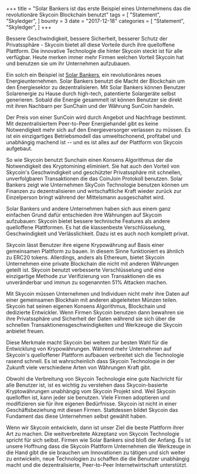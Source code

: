 +++
title = "Solar Bankers ist das erste Beispiel eines Unternehmens das die revolutionäre Skycoin Blockchain benutzt"
tags = [
    "Statement",
    "Skyledger",
]
bounty = 3
date = "2017-12-18"
categories = [
    "Statement",
    "Skyledger",
]
+++

Bessere Geschwindigkeit, bessere Sicherheit, besserer Schutz der Privatssphäre - Skycoin bietet all diese Vorteile durch ihre quelloffene Plattform. Die innovative Technologie die hinter Skycoin steckt ist für alle verfügbar. Heute merken immer mehr Firmen welchen Vorteil Skycoin hat und benutzen sie um ihr Unternehmen aufzubauen.

Ein solch ein Beispiel ist [Solar Bankers](https://solarbankers.com/), ein revolutionäres neues Energieunternehmen. Solar Bankers benutzt die Macht der Blockchain um den Energiesektor zu dezentralisieren. Mit Solar Bankers können Benutzer Solarenergie zu Hause durch high-tech, patentierte Solargeräte selbst generieren. Sobald die Energie gesammelt ist können Benutzer sie direkt mit ihren Nachbarn per SunChain und der Währung SunCoin handeln.

Der Preis von einer SunCoin wird durch Angebot und Nachfrage bestimmt. Mit dezentralisiertem Peer-to-Peer Energiehandel gibt es keine Notwendigkeit mehr sich auf den Energieversorger verlassen zu müssen. Es ist ein einzigartiges Betriebsmodell das umweltschonend, profitabel und unabhängig machend ist -- und es ist alles auf der Plattform von Skycoin aufgebaut.

So wie Skycoin benutzt Sunchain einen Konsens Algorithmus der die Notwendigkeit des Kryptomining eliminiert. Sie hat auch den Vorteil von Skycoin's Geschwindigkeit und geschützter Privatssphäre mit schnellen, unverfolgbaren Transaktionen die das CoinJoin Protokoll benutzen. Solar Bankers zeigt wie Unternehmen SkyCoin Technologie benutzen können um Finanzen zu dezentralisieren und wirtschaftliche Kraft wieder zurück zur Einzelperson bringt während der Mittelsmann ausgeschaltet wird.

Solar Bankers und andere Unternehmen haben sich aus einem ganz einfachen Grund dafür entschieden ihre Währungen auf Skycoin aufzubauen: Skycoin bietet bessere technische Features als andere quelloffene Plattformen. Es hat die klassenbeste Verschlüsselung, Geschwindigkeit und Verlässlichkeit. Dazu ist es auch noch komplett privat.

Skycoin lässt Benutzer ihre eigene Krypowährung auf Basis einer gemeinsamen Plattform zu bauen. In diesem Sinne funktioniert es ähnlich zu ERC20 tokens. Allerdings, anders als Ethereum, bietet Skycoin Unternehmen eine private Blockchain die nicht mit anderen Währungen geteilt ist. Skycoin benutzt verbesserte Verschlüsselung und eine einzigartige Methode zur Verifizierung von Transaktionen die es unveränderbar und immun zu sogenannten 51% Attacken machen.

Mit Skycoin müssen Unternehmen und Individuen nicht mehr ihre Daten auf einer gemeinsamen Blockhain mit anderen abgeleiteten Münzen teilen. Skycoin hat seinen eigenen Konsens Algorithmus, Blockchain und dedizierte Entwickler. Wenn Firmen Skycoin benutzen dann bewahren sie ihre Privatssphäre und Sicherheit der Daten während sie sich über die schnellen Transaktionensgeschwindigkeiten und Werkzeuge die Skycoin anbietet freuen.

Diese Merkmale macht Skycoin bei weitem zur besten Wahl für die Entwicklung von Krypowährungen. Während mehr Unternehmen auf Skycoin's quelloffener Plattform aufbauen verbreitet sich die Technologie rasend schnell. Es ist wahrscheinlich dass Skycoin Technologie in der Zukunft viele verschiedene Arten von Währungen Kraft gibt.

Obwohl die Verbreitung von Skycoin Technologie eine gute Nachricht für alle Benutzer ist, ist es wichtig zu verstehen dass Skycoin-basierte Kryptowährungen unabhängig vom Skycoin Projekt sind. Weil Skycoin quelloffen ist, kann jeder sie benutzen. Viele Firmen adoptieren und modifizieren sie für ihre eigenen Bedürfnisse. Skycoin ist nicht in einer Geschäftsbeziehung mit diesen Firmen. Stattdessen bildet Skycoin das Fundament das diese Unternehmen selbst gewählt haben.

Wenn wir Skycoin entwickeln, dann ist unser Ziel die beste Plattform ihrer Art zu machen. Die weitverbreitete Akzeptanz von Skycoin Technologie spricht für sich selbst. Firmen wie Solar Bankers sind bloß der Anfang. Es ist unsere Hoffnung dass die Skycoin Plattform Unternehmen die Werkzeuge in die Hand gibt die sie brauchen um Innovationen zu tätigen und sich weiter zu entwickeln, neue Technologien zu schaffen die die Benutzer unabhängig macht und die dezentralisierte, Peer-to-Peer Internetwirtschaft unterstützt.
